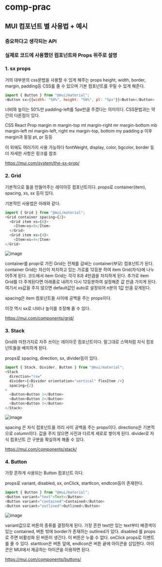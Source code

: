 # comp-prac

## MUI 컴포넌트 별 사용법 + 예시

### 중요하다고 생각되는 API
### 실제로 코드에 사용했던 컴포넌트와 Props 위주로 설명

### 1. sx props

거의 대부분의 css문법을 사용할 수 있게 해주는 props
height, width, border, margin, padding등 CSS를 줄 수 있으며
기본 컴포넌트를 꾸밀 수 있게 해준다.

```javascript
import { Button } from "@mui/material";
<Button sx={{width: "50%", height: "50%", pl: "5px"}}>Button</Button>
```

너비와 높이는 50%만 padding-left를 5px만큼 주겠다는 의미이다.
CSS문법과는 약간의 다른점이 있다.

CSS                 React Prop
margin              m
margin-top          mt
margin-right        mr
margin-bottom       mb
margin-left         ml
margin-left, right  mx
margin-top, bottom  my
padding             p
이후 margin과 동일   pt, pr 등등

이 외에도 여러가지 사용 가능하다
fontWeight, display, color, bgcolor, border 등 더 자세한 사항은 링크를 참조

https://mui.com/system/the-sx-prop/


### 2. Grid

기본적으로 틀을 만들어주는 레이아웃 컴포넌트이다.
props로 container(item), spacing, xs, sx 등이 있다.

기본적인 사용법은 아래와 같다.

```javascript
import { Grid } from "@mui/material";
<Grid container spacing={2}>
  <Grid item xs={8}>
    <Item>xs=8</Item>
  </Grid>
  <Grid item xs={4}>
    <Item>xs=4</Item>
</Grid>
```

![image](https://user-images.githubusercontent.com/90179555/161438870-0c0faa10-44b4-4fbe-9a68-03a9bab857fc.png)

container를 propr로 가진 Grid는 전체를 감싸는 container(부모) 컴포넌트가 된다.
container Grid는 자신이 차지하고 있는 가로를 12등분 하여 item Grid(자식)에 나누어주게 된다.
코드에서 item Grid는 각각 8과 4만큼을 차지하게 된다.
추가로 item Grid를 더 주게된다면 아래줄로 내려가 다시 12등분하여 설정해준 값 만큼 가지게 된다.
여기서 xs값을 주지 않으면 default값인 auto로 설정되어 n분의 1값 만큼 갖게된다.

spacing은 item 컴포넌트들 사이에 공백을 주는 props이다.

이것 역시 sx로 너비나 높이를 조정해 줄 수 있다.

https://mui.com/components/grid/

### 3. Stack

Grid와 마찬가지로 자주 쓰이는 레이아웃 컴포넌트이다.
말그대로 스택처럼 자식 컴포넌트들을 배치하게 된다.

props로 spacing, direction, sx, divider등이 있다.

```javascript
import { Stack, Divider, Button } from "@mui/material";
<Stack
  direction="row"
  divider={<Divider orientation="vertical" flexItem />}
  spacing={2}
>
  <Button>Button 1</Button>
  <Button>Button 2</Button>
  <Button>Button 3</Button>
</Stack>
```

![image](https://user-images.githubusercontent.com/90179555/161439010-55fa2f08-af9d-49e0-96d9-1e5f907d2cf8.png)

spacing 은 자식 컴포넌트들 끼리 사이 공백을 주는 props이다.
directions은 기본적으로 column이다. 값을 주지 않으면 사진과 다르게 세로로 쌓이게 된다.
divider로 자식 컴포넌트 간 구분을 확실하게 해줄 수 있다. 

https://mui.com/components/stack/

### 4. Button

가장 흔하게 사용되는 Button 컴포넌트 이다.

props로 variant, disabled, sx, onClick, startIcon, endIcon등이 존재한다.

```javascript
import { Button } from "@mui/material";
<Button variant="text">Text</Button>
<Button variant="contained">Contained</Button>
<Button variant="outlined">Outlined</Button>
```

![image](https://user-images.githubusercontent.com/90179555/161439331-123bbbd7-42cd-4f3f-960b-f70c103525fe.png)

variant값으로 버튼의 종류를 결정하게 된다. 
가장 흔한 text만 있는 text부터 배경색이 있는 contained, 버튼 밖에 border가 존재하는 outlined가 있다.
disabled 를 props로 주면 비활성화 된 버튼이 생긴다. 이 버튼은 누를 수 없다.
onClick props로 이벤트를 줄 수 있다.
startIcon은 버튼 앞에, endIcon은 버튼 끝에 아이콘을 삽입한다.
아이콘은 MUI에서 제공하는 아이콘을 이용하면 된다.

https://mui.com/components/buttons/
